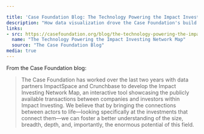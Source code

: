 ```yaml
---

title: 'Case Foundation Blog: The Technology Powering the Impact Investing Network Map'
description: "How data visualization drove the Case Foundation's build of the Impact Investing Network Map."
links:
- src: https://casefoundation.org/blog/the-technology-powering-the-impact-investing-network-map/
  name: "The Technology Powering the Impact Investing Network Map"
  source: "The Case Foundation Blog"
media: true
---
```


From the Case Foundation blog:

> The Case Foundation has worked over the last two years with data partners ImpactSpace and Crunchbase to develop the Impact Investing Network Map, an interactive tool showcasing the publicly available transactions between companies and investors within Impact Investing. We believe that by bringing the connections between actors to life—looking specifically at the investments that connect them—we can foster a better understanding of the size, breadth, depth, and, importantly, the enormous potential of this field.
